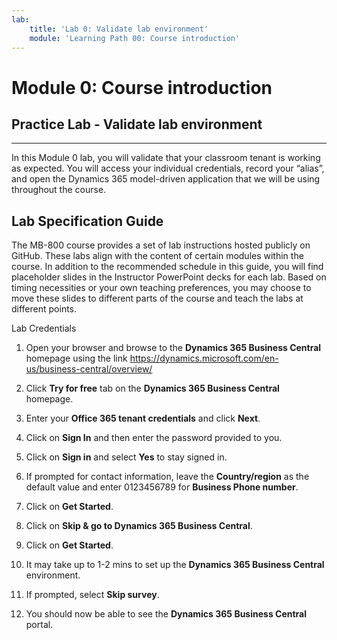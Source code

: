 ```yaml
---
lab:
    title: 'Lab 0: Validate lab environment'
    module: 'Learning Path 00: Course introduction'
---
```


Module 0: Course introduction
========================

## Practice Lab - Validate lab environment 

--------

In this Module 0 lab, you will validate that your classroom tenant is working as expected. You will access your individual credentials, record your “alias”, and open the Dynamics 365 model-driven application that we will be using throughout the course. 

Lab Specification Guide
-----------------------

The MB-800 course provides a set of lab instructions hosted publicly on GitHub.
These labs align with the content of certain modules within the course. In
addition to the recommended schedule in this guide, you will find placeholder
slides in the Instructor PowerPoint decks for each lab. Based on timing
necessities or your own teaching preferences, you may choose to move these
slides to different parts of the course and teach the labs at different points.

Lab Credentials

1.  Open your browser and browse to the **Dynamics 365 Business Central**
    homepage using the link
    <https://dynamics.microsoft.com/en-us/business-central/overview/>

2.  Click **Try for free** tab on the **Dynamics 365 Business Central**
    homepage.

3.  Enter your **Office 365 tenant credentials** and click **Next**.

4.  Click on **Sign In** and then enter the password provided to you.

5.  Click on **Sign in** and  select **Yes** to stay signed in.

6.  If prompted for contact information, leave the **Country/region** as the default value and enter 0123456789 for  **Business Phone number**.

7.  Click on **Get Started**.

8.  Click on **Skip & go to Dynamics 365 Business Central**.

9.  Click on **Get Started**.

10.  It may take up to 1-2 mins to set up the **Dynamics 365 Business Central**
    environment.

11.  If prompted, select **Skip survey**.

12.  You should now be able to see the **Dynamics 365 Business Central** portal.
